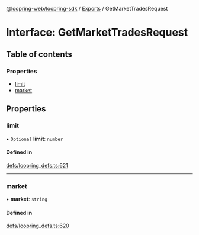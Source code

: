 [@loopring-web/loopring-sdk](../README.md) / [Exports](../modules.md) / GetMarketTradesRequest

# Interface: GetMarketTradesRequest

## Table of contents

### Properties

- [limit](GetMarketTradesRequest.md#limit)
- [market](GetMarketTradesRequest.md#market)

## Properties

### limit

• `Optional` **limit**: `number`

#### Defined in

[defs/loopring_defs.ts:621](https://github.com/Loopring/loopring_sdk/blob/538bd47/src/defs/loopring_defs.ts#L621)

___

### market

• **market**: `string`

#### Defined in

[defs/loopring_defs.ts:620](https://github.com/Loopring/loopring_sdk/blob/538bd47/src/defs/loopring_defs.ts#L620)
